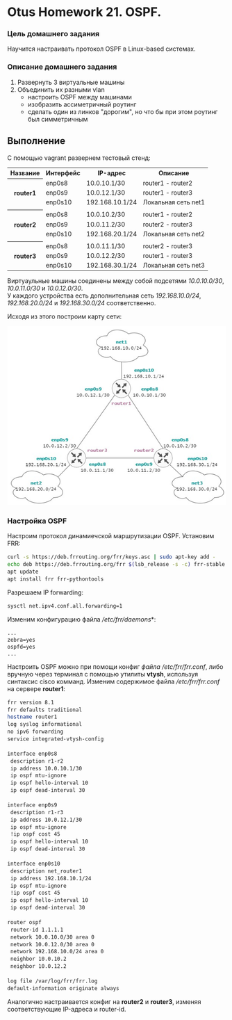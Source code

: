 # Otus Homework 21. OSPF.
### Цель домашнего задания
Научится настраивать протокол OSPF в Linux-based системах.
### Описание домашнего задания
1. Развернуть 3 виртуальные машины
2. Объединить их разными vlan
    - настроить OSPF между машинами
    - изобразить ассиметричный роутинг
    - сделать один из линков "дорогим", но что бы при этом роутинг был симметричным
## Выполнение
С помощью vagrant развернем тестовый стенд:  
<table>
  <tr>
    <th>Название</th>
    <th>Интерфейс</th>
    <th>IP-адрес</th>
    <th>Описание</th>
  </tr>
  <tr>
    <th rowspan="3">router1</th>
    <td>enp0s8</td>
    <td>10.0.10.1/30</td>
    <td>router1 - router2</td>
  </tr>
    <td>enp0s9</td>
    <td>10.0.12.1/30</td>
    <td>router1 - router3</td>
  </tr>
  </tr>
    <td>enp0s10</td>
    <td>192.168.10.1/24</td>
    <td>Локальная сеть net1</td>
  </tr>
   <tr>
    <td colspan="3"></td>
  </tr>
  <tr>
    <th rowspan="3">router2</th>
    <td>enp0s8</td>
    <td>10.0.10.2/30</td>
    <td>router1 - router2</td>
  </tr>
    <td>enp0s9</td>
    <td>10.0.11.2/30</td>
    <td>router2 - router3</td>
  </tr>
  </tr>
    <td>enp0s10</td>
    <td>192.168.20.1/24</td>
    <td>Локальная сеть net2</td>
  </tr>
   <tr>
    <td colspan="3"></td>
  </tr>
  <tr>
    <th rowspan="3">router3</th>
    <td>enp0s8</td>
    <td>10.0.11.1/30</td>
    <td>router2 - router3</td>
  </tr>
    <td>enp0s9</td>
    <td>10.0.12.2/30</td>
    <td>router1 - router3</td>
  </tr>
  </tr>
    <td>enp0s10</td>
    <td>192.168.30.1/24</td>
    <td>Локальная сеть net3</td>
  </tr>
</table>
  
Виртуаульные машины соединены между собой подсетями *10.0.10.0/30*, *10.0.11.0/30* и *10.0.12.0/30*.  
У каждого устройства есть дополнительная сеть *192.168.10.0/24*, *192.168.20.0/24* и *192.168.30.0/24* соответственно.  
  
Исходя из этого построим карту сети:  

![network](network.jpg)

### Настройка OSPF
Настроим протокол динамиечской маршрутизации OSPF. Установим FRR:
```bash
curl -s https://deb.frrouting.org/frr/keys.asc | sudo apt-key add -
echo deb https://deb.frrouting.org/frr $(lsb_release -s -c) frr-stable > /etc/apt/sources.list.d/frr.list
apt update
apt install frr frr-pythontools
```
Разрешаем IP forwarding:
```bash
sysctl net.ipv4.conf.all.forwarding=1
```
Изменим конфигурацию файла */etc/frr/daemons**:
```
...
zebra=yes
ospfd=yes
...
```
Настроить OSPF можно при помощи конфиг *файла /etc/frr/frr.conf*, либо вручную через терминал с помощью утилиты **vtysh**, используя синтаксис cisco комманд. Изменим содержимое файла */etc/frr/frr.conf* на сервере **router1**:
```bash
frr version 8.1
frr defaults traditional
hostname router1
log syslog informational
no ipv6 forwarding
service integrated-vtysh-config

interface enp0s8
 description r1-r2
 ip address 10.0.10.1/30
 ip ospf mtu-ignore
 ip ospf hello-interval 10
 ip ospf dead-interval 30

interface enp0s9
 description r1-r3
 ip address 10.0.12.1/30
 ip ospf mtu-ignore
 !ip ospf cost 45
 ip ospf hello-interval 10
 ip ospf dead-interval 30

interface enp0s10
 description net_router1
 ip address 192.168.10.1/24
 ip ospf mtu-ignore
 !ip ospf cost 45
 ip ospf hello-interval 10
 ip ospf dead-interval 30 

router ospf
 router-id 1.1.1.1
 network 10.0.10.0/30 area 0
 network 10.0.12.0/30 area 0
 network 192.168.10.0/24 area 0 
 neighbor 10.0.10.2
 neighbor 10.0.12.2

log file /var/log/frr/frr.log
default-information originate always
```
Аналогично настраивается конфиг на **router2** и **router3**, изменяя соответствующие IP-адреса и router-id.
